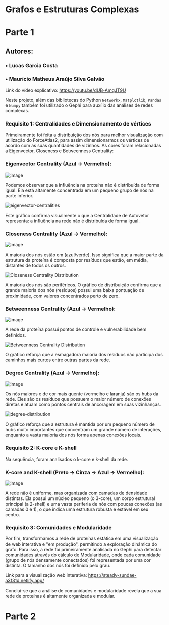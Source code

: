 # Grafos e Estruturas Complexas  

# Parte 1



## Autores: 
### • Lucas Garcia Costa   

### • Maurício Matheus Araújo Silva Galvão    

Link do vídeo explicativo: https://youtu.be/dUB-AmqJT9U

Neste projeto, além das bibliotecas do Python `Networkx`, `Matplotlib`, `Pandas` e `Numpy` também foi utilizado o Gephi para auxílio das análises de redes complexas.   

### Requisito 1: Centralidades e Dimensionamento de vértices    

Primeiramente foi feita a distribuição dos nós para melhor visualização com utilização do ForceAtlas2, para assim dimensionarmos os vértices de acordo com as suas quantidades de vizinhos. As cores foram relacionadas a Eigenvector, Closeness e Betweenness Centrality:  

### Eigenvector Centrality (Azul → Vermelho):  

![image](https://github.com/user-attachments/assets/49e5f22a-10d3-4c26-bb85-ebdd86615fe5)     

Podemos observar que a influência na proteína não é distribuída de forma igual. Ela está altamente concentrada em um pequeno grupo de nós na parte inferior.  

![eigenvector-centralities](https://github.com/user-attachments/assets/f34f2110-2153-4c2e-8bc5-ed383f830af4)  

Este gráfico confirma visualmente o que a Centralidade de Autovetor representa: a influência na rede não é distribuída de forma igual.  


### Closeness Centrality (Azul → Vermelho):  

![image](https://github.com/user-attachments/assets/f424433f-c5df-4e12-b235-35898d6da319)   

A maioria dos nós estão em (azul/verde). Isso significa que a maior parte da estrutura da proteína é composta por resíduos que estão, em média, distantes de todos os outros.  

![Closeness Centrality Distribution](https://github.com/user-attachments/assets/6c5b54b2-5c5b-497a-af8f-f2c55b1adcaa)  

A maioria dos nós são periféricos. O gráfico de distribuição confirma que a grande maioria dos nós (resíduos) possui uma baixa pontuação de proximidade, com valores concentrados perto de zero.  

### Betweenness Centrality (Azul → Vermelho):  

![image](https://github.com/user-attachments/assets/b49f05b4-6933-4fd7-8d47-5bf5e7966a84)  

A rede da proteína possui pontos de controle e vulnerabilidade bem definidos.    

![Betweenness Centrality Distribution](https://github.com/user-attachments/assets/675771cc-e4d1-4d4f-97da-aed153983e70)

O gráfico reforça que a esmagadora maioria dos resíduos não participa dos caminhos mais curtos entre outras partes da rede.  

### Degree Centrality (Azul → Vermelho):  

![image](https://github.com/user-attachments/assets/d8e72ca0-bde8-4f4c-b65e-a97239fa770b)  

Os nós maiores e de cor mais quente (vermelho e laranja) são os hubs da rede. Eles são os resíduos que possuem o maior número de conexões diretas e atuam como pontos centrais de ancoragem em suas vizinhanças.  

![degree-distribution](https://github.com/user-attachments/assets/ad1c309b-21c5-42cd-a958-e603801ac1ae)  

O gráfico reforça que a estrutura é mantida por um pequeno número de hubs muito importantes que concentram um grande número de interações, enquanto a vasta maioria dos nós forma apenas conexões locais.  


### Requisito 2: K-core e K-shell  

Na sequência, foram analisados o k-core e k-shell da rede.

### K-core and K-shell (Preto → Cinza → Azul → Vermelho):

![image](https://github.com/user-attachments/assets/b571a236-eae3-475f-b9c5-e171823b1136)  

A rede não é uniforme, mas organizada com camadas de densidade distintas. Ela possui um núcleo pequeno (o 3-core), um corpo estrutural principal (a 2-shell) e uma vasta periferia de nós com poucas conexões (as camadas 0 e 1), o que indica uma estrutura robusta e estável em seu centro.  

### Requisito 3: Comunidades e Modularidade  

Por fim, transformamos a rede de proteínas estática em uma visualização de web interativa e "em produção", permitindo a exploração dinâmica do grafo. Para isso, a rede foi primeiramente analisada no Gephi para detectar comunidades através do cálculo de Modularidade, onde cada comunidade (grupo de nós densamente conectados) foi representada por uma cor distinta. O tamanho dos nós foi definido pelo grau.  

Link para a visuailzação web interativa: https://steady-sundae-a3f31d.netlify.app/  

Conclui-se que a análise de comunidades e modularidade revela que a sua rede de proteínas é altamente organizada e modular.  

# Parte 2  
















